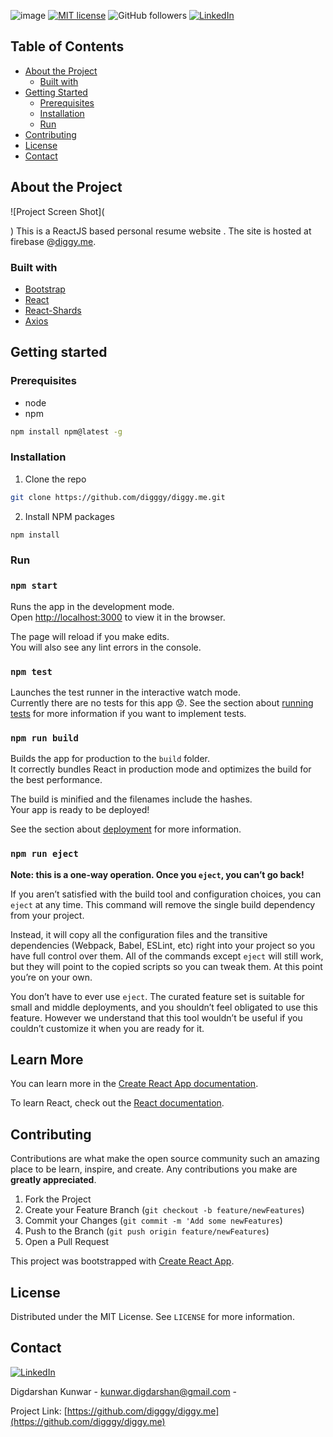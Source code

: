 ![image](https://user-images.githubusercontent.com/44882080/59285083-af301a80-8c6d-11e9-81f0-2f5ee997d586.png)
[![MIT license](https://img.shields.io/badge/License-MIT-blue.svg)](https://lbesson.mit-license.org/)
![GitHub followers](https://img.shields.io/github/followers/digggy?style=social)
[![LinkedIn][linkedin-shield]][linkedin-url]

## Table of Contents

* [About the Project](#about-the-project)
    * [Built with](#built-with)
* [Getting Started](#getting-started)
    * [Prerequisites](#prerequisites)
    * [Installation](#installation)
    * [Run](#run)
* [Contributing](#contributing)
* [License](#license)
* [Contact](#contact)

## About the Project
![Project Screen Shot](

)
This is a ReactJS based personal resume website . The site is hosted at firebase @[diggy.me]("https://diggy.me").

### Built with
* [Bootstrap](https://getbootstrap.com)
* [React](https://reactjs.org/)
* [React-Shards](https://github.com/DesignRevision/shards-react)
* [Axios]()

## Getting started

### Prerequisites
* node    
* npm
```sh
npm install npm@latest -g
```

### Installation
1. Clone the repo
```sh
git clone https://github.com/digggy/diggy.me.git
```
2. Install NPM packages
```sh
npm install
```

### Run

### `npm start`

Runs the app in the development mode.<br>
Open [http://localhost:3000](http://localhost:3000) to view it in the browser.

The page will reload if you make edits.<br>
You will also see any lint errors in the console.

### `npm test`

Launches the test runner in the interactive watch mode.<br>
Currently there are no tests for this app 😟. 
See the section about [running tests](https://facebook.github.io/create-react-app/docs/running-tests) for more information if you want to implement tests.

### `npm run build`

Builds the app for production to the `build` folder.<br>
It correctly bundles React in production mode and optimizes the build for the best performance.

The build is minified and the filenames include the hashes.<br>
Your app is ready to be deployed!

See the section about [deployment](https://facebook.github.io/create-react-app/docs/deployment) for more information.


### `npm run eject`

**Note: this is a one-way operation. Once you `eject`, you can’t go back!**

If you aren’t satisfied with the build tool and configuration choices, you can `eject` at any time. This command will remove the single build dependency from your project.

Instead, it will copy all the configuration files and the transitive dependencies (Webpack, Babel, ESLint, etc) right into your project so you have full control over them. All of the commands except `eject` will still work, but they will point to the copied scripts so you can tweak them. At this point you’re on your own.

You don’t have to ever use `eject`. The curated feature set is suitable for small and middle deployments, and you shouldn’t feel obligated to use this feature. However we understand that this tool wouldn’t be useful if you couldn’t customize it when you are ready for it.

## Learn More

You can learn more in the [Create React App documentation](https://facebook.github.io/create-react-app/docs/getting-started).

To learn React, check out the [React documentation](https://reactjs.org/).

## Contributing

Contributions are what make the open source community such an amazing place to be learn, inspire, and create. Any contributions you make are **greatly appreciated**.

1. Fork the Project
2. Create your Feature Branch (`git checkout -b feature/newFeatures`)
3. Commit your Changes (`git commit -m 'Add some newFeatures`)
4. Push to the Branch (`git push origin feature/newFeatures`)
5. Open a Pull Request

This project was bootstrapped with [Create React App](https://github.com/facebook/create-react-app).

## License

Distributed under the MIT License. See `LICENSE` for more information.

## Contact
[![LinkedIn][linkedin-shield]][linkedin-url]

Digdarshan Kunwar - kunwar.digdarshan@gmail.com - 

Project Link: [https://github.com/digggy/diggy.me](https://github.com/digggy/diggy.me)

<!-- Sources for  imgages and the links -->
[linkedin-shield]: https://img.shields.io/badge/-LinkedIn-black.svg?style=flat-square&logo=linkedin&colorB=555
[linkedin-url]: https://www.linkedin.com/in/digdarshankunwar/
